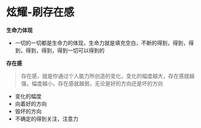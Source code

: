 # 炫耀-刷存在感

**生命力体现**

* 一切的一切都是生命力的体现，生命力就是填充空白，不断的得到，得到，得到，得到，得到，得到一切可以得到的

**存在感**

> 存在感，就是你通过个人能力所创造的变化，变化的幅度越大，存在感就越强，幅度越小，存在感就越弱，无论是好的方向还是坏的方向

* 变化的幅度
* 向着好的方向
* 毁坏的方向
* 不确定的得到关注，注意力

